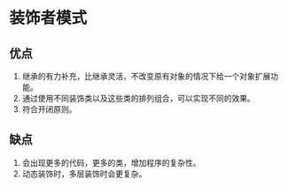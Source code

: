 # 装饰者模式
## 优点
1. 继承的有力补充，比继承灵活，不改变原有对象的情况下给一个对象扩展功能。
2. 通过使用不同装饰类以及这些类的排列组合，可以实现不同的效果。
3. 符合开闭原则。
## 缺点
1. 会出现更多的代码，更多的类，增加程序的复杂性。
2. 动态装饰时，多层装饰时会更复杂。
